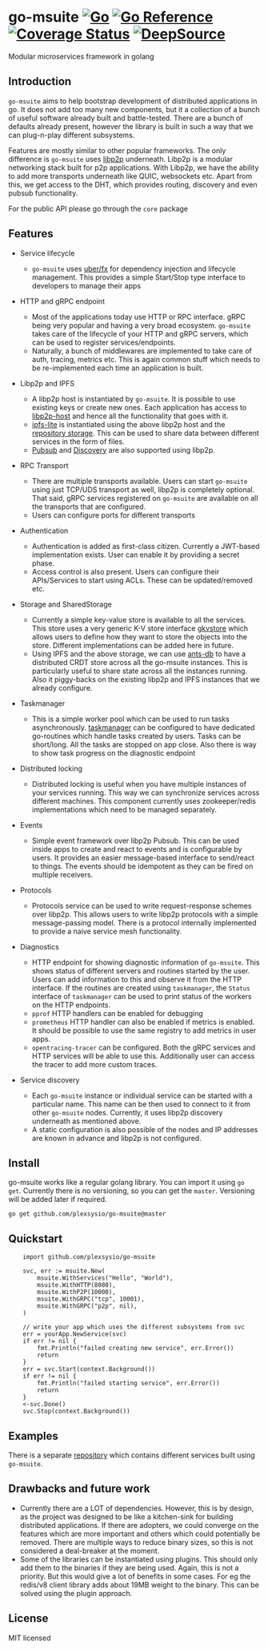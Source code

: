 # go-msuite [![Go](https://github.com/plexsysio/go-msuite/workflows/Go/badge.svg)](https://github.com/plexsysio/go-msuite/actions) [![Go Reference](https://pkg.go.dev/badge/github.com/plexsysio/go-msuite.svg)](https://pkg.go.dev/github.com/plexsysio/go-msuite) [![Coverage Status](https://coveralls.io/repos/github/plexsysio/go-msuite/badge.svg?branch=master)](https://coveralls.io/github/plexsysio/go-msuite?branch=master) [![DeepSource](https://deepsource.io/gh/plexsysio/go-msuite.svg/?label=active+issues&show_trend=true&token=ObURascsEDWqoJfshvTBOc-w)](https://deepsource.io/gh/plexsysio/go-msuite/?ref=repository-badge)
Modular microservices framework in golang

## Introduction

`go-msuite` aims to help bootstrap development of distributed applications in go. It does not add too many new components, but it a collection of a bunch of useful software already built and battle-tested. There are a bunch of defaults already present, however the library is built in such a way that we can plug-n-play different subsystems.

Features are mostly similar to other popular frameworks. The only difference is `go-msuite` uses [libp2p](https://github.com/libp2p) underneath. Libp2p is a modular networking stack built for p2p applications. With Libp2p, we have the ability to add more transports underneath like QUIC, websockets etc. Apart from this, we get access to the DHT, which provides routing, discovery and even pubsub functionality.

For the public API please go through the `core` package

## Features

- Service lifecycle
	- `go-msuite` uses [uber/fx](go.uber.org/fx) for dependency injection and lifecycle management. This provides a simple Start/Stop type interface to developers to manage their apps

- HTTP and gRPC endpoint
   - Most of the applications today use HTTP or RPC interface. gRPC being very popular and having a very broad ecosystem. `go-msuite` takes care of the lifecycle of your HTTP and gRPC servers, which can be used to register services/endpoints.
   - Naturally, a bunch of middlewares are implemented to take care of auth, tracing, metrics etc. This is again common stuff which needs to be re-implemented each time an application is built.

- Libp2p and IPFS
   - A libp2p host is instantiated by `go-msuite`. It is possible to use existing keys or create new ones. Each application has access to [libp2p-host](https://github.com/libp2p/go-libp2p-core/tree/master/host) and hence all the functionality that goes with it.
   - [ipfs-lite](https://github.com/hsanjuan/ipfs-lite) is instantiated using the above libp2p host and the [repository storage](https://github.com/plexsysio/go-msuite/tree/master/modules/repo). This can be used to share data between different services in the form of files.
   - [Pubsub](https://github.com/libp2p/go-libp2p-pubsub) and [Discovery](https://github.com/libp2p/go-libp2p-discovery) are also supported using libp2p.

- RPC Transport
   - There are multiple transports available. Users can start `go-msuite` using just TCP/UDS transport as well, libp2p is completely optional. That said, gRPC services registered on `go-msuite` are available on all the transports that are configured.
   - Users can configure ports for different transports

- Authentication
   - Authentication is added as first-class citizen. Currently a JWT-based implementation exists. User can enable it by providing a secret phase.
   - Access control is also present. Users can configure their APIs/Services to start using ACLs. These can be updated/removed etc.

- Storage and SharedStorage
   - Currently a simple key-value store is available to all the services. This store uses a very generic K-V store interface [gkvstore](https://github.com/plexsysio/gkvstore) which allows users to define how they want to store the objects into the store. Different implementations can be added here in future.
   - Using IPFS and the above storage, we can use [ants-db](https://github.com/plexsysio/ants-db) to have a distributed CRDT store across all the go-msuite instances. This is particularly useful to share state across all the instances running. Also it piggy-backs on the existing libp2p and IPFS instances that we already configure.

- Taskmanager
	- This is a simple worker pool which can be used to run tasks asynchronously. [taskmanager](http://github.com/plexsysio/taskmanager) can be configured to have dedicated go-routines which handle tasks created by users. Tasks can be short/long. All the tasks are stopped on app close. Also there is way to show task progress on the diagnostic endpoint

- Distributed locking
   - Distributed locking is useful when you have multiple instances of your services running. This way we can synchronize services across different machines. This component currently uses zookeeper/redis implementations which need to be managed separately.

- Events
   - Simple event framework over libp2p Pubsub. This can be used inside apps to create and react to events and is configurable by users. It provides an easier message-based interface to send/react to things. The events should be idempotent as they can be fired on multiple receivers.

- Protocols
   - Protocols service can be used to write request-response schemes over libp2p. This allows users to write libp2p protocols with a simple message-passing model. There is a protocol internally implemented to provide a naive service mesh functionality.

- Diagnostics
   - HTTP endpoint for showing diagnostic information of `go-msuite`. This shows status of different servers and routines started by the user. Users can add information to this and observe it from the HTTP interface. If the routines are created using `taskmanager`, the `Status` interface of `taskmanager` can be used to print status of the workers on the HTTP endpoints.
   - `pprof` HTTP handlers can be enabled for debugging
   - `prometheus` HTTP handler can also be enabled if metrics is enabled. It should be possible to use the same registry to add metrics in user apps.
   - `opentracing-tracer` can be configured. Both the gRPC services and HTTP services will be able to use this. Additionally user can access the tracer to add more custom traces.

- Service discovery
   - Each `go-msuite` instance or individual service can be started with a particular name. This name can be then used to connect to it from other `go-msuite` nodes. Currently, it uses libp2p discovery underneath as mentioned above.
   - A static configuration is also possible of the nodes and IP addresses are known in advance and libp2p is not configured.

## Install
go-msuite works like a regular golang library. You can import it using `go get`. Currently there is no versioning, so you can get the `master`. Versioning will be added later if required.

```
go get github.com/plexsysio/go-msuite@master
```

## Quickstart


```
	import github.com/plexsysio/go-msuite

	svc, err := msuite.New(
		msuite.WithServices("Hello", "World"),
		msuite.WithHTTP(8080),
		msuite.WithP2P(10000),
		msuite.WithGRPC("tcp", 10001),
		msuite.WithGRPC("p2p", nil),
	)

	// write your app which uses the different subsystems from svc
	err = yourApp.NewService(svc)
	if err != nil {
		fmt.Println("failed creating new service", err.Error())
		return
	}
	err = svc.Start(context.Background())
	if err != nil {
		fmt.Println("failed starting service", err.Error())
		return
	}
	<-svc.Done()
	svc.Stop(context.Background())
```

## Examples
There is a separate [repository](https://github.com/plexsysio/msuite-services) which contains different services built using `go-msuite`.

## Drawbacks and future work
- Currently there are a LOT of dependencies. However, this is by design, as the project was designed to be like a kitchen-sink for building distributed applications. If there are adopters, we could converge on the features which are more important and others which could potentially be removed. There are multiple ways to reduce binary sizes, so this is not considered a deal-breaker at the moment.
- Some of the libraries can be instantiated using plugins. This should only add them to the binaries if they are being used. Again, this is not a priority. But this would give a lot of benefits in some cases. For eg the redis/v8 client library adds about 19MB weight to the binary. This can be solved using the plugin approach.

## License
MIT licensed

